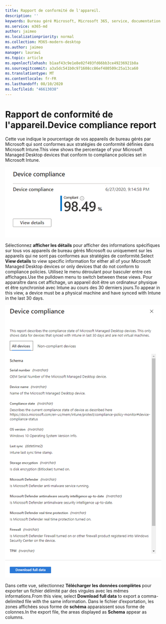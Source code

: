 ```yaml
---
title: Rapport de conformité de l'appareil.
description: ''
keywords: Bureau géré Microsoft, Microsoft 365, service, documentation
ms.service: m365-md
author: jaimeo
ms.localizationpriority: normal
ms.collection: M365-modern-desktop
ms.author: jaimeo
manager: laurawi
ms.topic: article
ms.openlocfilehash: b1aaf43c9e1e8e02f493fd66bb3ce49236921b8a
ms.sourcegitcommit: a3a5dc541b0c971608cc86ef480509c25a13ca60
ms.translationtype: MT
ms.contentlocale: fr-FR
ms.lasthandoff: 08/10/2020
ms.locfileid: "46613038"
---
```

# <a name="device-compliance-report"></a><span data-ttu-id="cb7a2-103">Rapport de conformité de l'appareil.</span><span class="sxs-lookup"><span data-stu-id="cb7a2-103">Device compliance report</span></span>

<span data-ttu-id="cb7a2-104">Cette vue indique le pourcentage de vos appareils de bureau gérés par Microsoft qui sont conformes aux stratégies de conformité définies dans Microsoft Intune.</span><span class="sxs-lookup"><span data-stu-id="cb7a2-104">This view shows the percentage of your Microsoft Managed Desktop devices that conform to compliance policies set in Microsoft Intune.</span></span>

![Rapport indiquant le pourcentage d’appareils conformes aux stratégies](../../media/mmd-device-compliance-percent.png)


<span data-ttu-id="cb7a2-106">Sélectionnez **afficher les détails** pour afficher des informations spécifiques sur tous vos appareils de bureau gérés Microsoft ou uniquement sur les appareils qui ne sont pas conformes aux stratégies de conformité.</span><span class="sxs-lookup"><span data-stu-id="cb7a2-106">Select **View details** to view specific information for either all of your Microsoft Managed Desktop devices or only devices that do not conform to compliance policies.</span></span> <span data-ttu-id="cb7a2-107">Utilisez le menu déroulant pour basculer entre ces affichages.</span><span class="sxs-lookup"><span data-stu-id="cb7a2-107">Use the pulldown menu to switch between these views.</span></span> <span data-ttu-id="cb7a2-108">Pour apparaître dans cet affichage, un appareil doit être un ordinateur physique et être synchronisé avec Intune au cours des 30 derniers jours.</span><span class="sxs-lookup"><span data-stu-id="cb7a2-108">To appear in this view, a device must be a physical machine and have synced with Intune in the last 30 days.</span></span>

![Volet d’informations avec des onglets pour tous les appareils ou les appareils non conformes.](../../media/mmd-device-compliance-detail.png)

<span data-ttu-id="cb7a2-112">Dans cette vue, sélectionnez **Télécharger les données complètes** pour exporter un fichier délimité par des virgules avec les mêmes informations.</span><span class="sxs-lookup"><span data-stu-id="cb7a2-112">From this view, select **Download full data** to export a comma-delimited file with the same information.</span></span> <span data-ttu-id="cb7a2-113">Dans le fichier d’exportation, les zones affichées sous forme de **schéma** apparaissent sous forme de colonnes.</span><span class="sxs-lookup"><span data-stu-id="cb7a2-113">In the export file, the areas displayed as **Schema** appear as columns.</span></span>